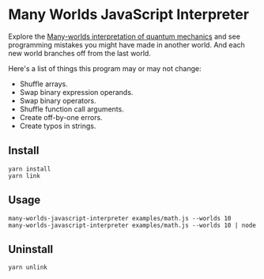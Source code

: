 # Many Worlds JavaScript Interpreter

Explore the [Many-worlds interpretation of quantum mechanics](https://en.wikipedia.org/wiki/Many-worlds_interpretation)
and see programming mistakes you might have made in another world. And each
new world branches off from the last world.

Here's a list of things this program may or may not change:

- Shuffle arrays.
- Swap binary expression operands.
- Swap binary operators.
- Shuffle function call arguments.
- Create off-by-one errors.
- Create typos in strings.

## Install

    yarn install
    yarn link

## Usage

    many-worlds-javascript-interpreter examples/math.js --worlds 10
    many-worlds-javascript-interpreter examples/math.js --worlds 10 | node

## Uninstall

    yarn unlink
